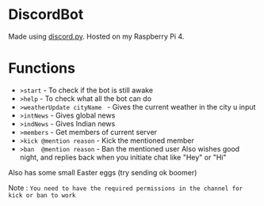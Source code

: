 # DiscordBot
Made using [discord.py](https://pypi.org/project/discord.py/). Hosted on my Raspberry Pi 4.

# Functions
* `>start` - To check if the bot is still awake
* `>help`  - To check what all the bot can do
* `>weatherUpdate cityName ` - Gives the current weather in the city u input
* `>intNews` - Gives global news
* `>indNews` - Gives Indian news
* `>members` - Get members of current server
* `>kick @mention reason` - Kick the mentioned member
* `>ban  @mention reason` - Ban the mentioned user
Also wishes good night, and replies back when you initiate chat like "Hey" or "Hi"

Also has some small Easter eggs (try sending ok boomer) 

Note : `You need to have the required permissions in the channel for kick or ban to work`
